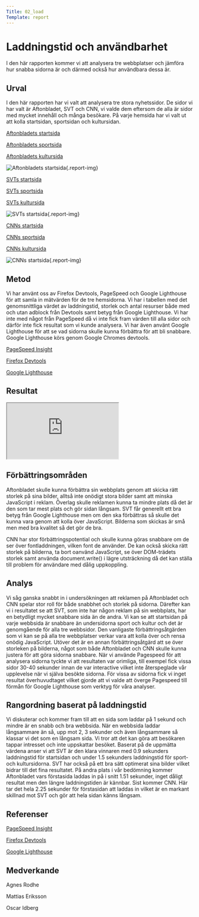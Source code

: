 ```yaml
---
Title: 02_load
Template: report
---
```


Laddningstid och användbarhet
===========================
I den här rapporten kommer vi att analysera tre webbplatser och jämföra hur snabba sidorna är och därmed också hur användbara dessa är.

Urval
-----------------------
I den här rapporten har vi valt att analysera tre stora nyhetssidor. De sidor vi har valt är Aftonbladet, SVT och CNN, vi valde dem eftersom de alla är sidor med mycket innehåll och många besökare. På varje hemsida har vi valt ut att kolla startsidan, sportsidan och kultursidan.  

[Aftonbladets startsida](http://www.aftonbladet.se)

[Aftonbladets sportsida](https://www.aftonbladet.se/sportbladet)

[Aftonbladets kultursida](https://www.aftonbladet.se/kultur)

![Aftonbladets startsida](%assets_url%/img/aftonbladet-above.png){.report-img}

[SVTs startsida](https://www.svt.se)

[SVTs sportsida](https://www.svt.se/sport/)

[SVTs kultursida](https://www.svt.se/kultur/)

![SVTs startsida](%assets_url%/img/svt-above.png){.report-img}

[CNNs startsida](https://www.cnn.com)

[CNNs sportsida](https://edition.cnn.com/sport)

[CNNs kultursida](https://edition.cnn.com/entertainment)

![CNNs startsida](%assets_url%/img/cnn-above.png){.report-img}

Metod
-----------------------
Vi har använt oss av Firefox Devtools, PageSpeed och Google Lighthouse för att samla in mätvärden för de tre hemsidorna. Vi har i tabellen med det genomsnittliga värdet av laddningstid, storlek och antal resurser både med och utan adblock från Devtools samt betyg från Google Lighthouse. Vi har inte med något från PageSpeed då vi inte fick fram värden till alla sidor och därför inte fick resultat som vi kunde analysera. Vi har även använt Google Lighthouse för att se vad sidorna skulle kunna förbättra för att bli snabbare. Google Lighthouse
körs genom Google Chromes devtools.

[PageSpeed Insight](https://pagespeed.web.dev/)

[Firefox Devtools](https://developer.mozilla.org/en-US/docs/Tools?retiredLocale=sv-SE)

[Google Lighthouse](https://developers.google.com/web/tools/lighthouse)

Resultat
-----------------------
<div class="embed-table">
<iframe src="https://docs.google.com/spreadsheets/d/e/2PACX-1vSJv6LVpTcky13QiQ1xpSzFhe6pODYxv8QuM12Vngtz3EHMSbXDRFFJmYyCpvAvTjCP5v2_jHP7twyx/pubhtml?gid=0&amp;single=true&amp;widget=true&amp;headers=false" class="embed-table"></iframe>
</div>

Förbättringsområden
----------------------
Aftonbladet skulle kunna förbättra sin webbplats genom att skicka rätt storlek på sina bilder, alltså inte onödigt stora bilder samt att minska JavaScript i reklam. Överlag skulle reklamen kunna ta mindre plats då det är den som tar mest plats och gör sidan långsam.
SVT får generellt ett bra betyg från Google Lighthouse men om den ska förbättras så skulle det kunna vara genom att kolla över JavaScript. Bilderna som skickas är små men med bra kvalitet så det gör de bra.

CNN har stor förbättringspotential och skulle kunna göras snabbare om de ser över fontladdningen, vilken font de använder. De kan också skicka rätt storlek på bilderna, ta bort oanvänd JavaScript, se över DOM-trädets storlek samt använda document.write() i lägre utsträckning då det kan ställa till problem för användare med dålig uppkoppling.

Analys
-----------------------
Vi såg ganska snabbt in i undersökningen att reklamen på Aftonbladet och CNN spelar stor roll för både snabbhet och storlek på sidorna. Därefter kan vi i resultatet se att SVT, som inte har någon reklam på sin webbplats,  har en betydligt mycket snabbare sida än de andra. Vi kan se att startsidan på varje webbsida är snabbare än undersidorna sport och kultur och det är genomgående för alla tre webbsidor. 
Den vanligaste förbättringsåtgärden som vi kan se på alla tre webbplatser verkar vara att kolla över och rensa onödig JavaScript. Utöver det är en annan förbättringsåtgärd att se över storleken på bilderna, något som både Aftonbladet och CNN skulle kunna justera för att göra sidorna snabbare. 
När vi använde Pagespeed för att analysera sidorna tyckte vi att resultaten var orimliga, till exempel fick vissa sidor 30-40 sekunder innan de var interactive vilket inte återspeglade vår upplevelse när vi själva besökte sidorna. För vissa av sidorna fick vi inget resultat överhuvudtaget vilket gjorde att vi valde att överge Pagespeed till förmån för Google Lighthouse som verktyg för våra analyser.

Rangordning baserat på laddningstid
----------------------------------------------
Vi diskuterar och kommer fram till att en sida som laddar på 1 sekund och mindre är en snabb och bra webbsida. När en webbsida laddar långsammare än så, upp mot 2, 3 sekunder och även långsammare så klassar vi det som en långsam sida. Vi tror att det kan göra att besökaren tappar intresset och inte uppskattar besöket.
Baserat på de uppmätta värdena anser vi att SVT är den klara vinnaren med 0.9 sekunders laddningstid för startsidan och under 1.5 sekunders laddningstid för sport- och kultursidorna. SVT har också på ett bra sätt optimerat sina bilder vilket bidrar till det fina resultatet.
På andra plats i vår bedömning kommer Aftonbladet vars förstasida laddas in på i snitt 1.51 sekunder, inget dåligt resultat men den längre laddningstiden är kännbar.
Sist kommer CNN. Här tar det hela 2.25 sekunder för förstasidan att laddas in vilket är en markant skillnad mot SVT och gör att hela sidan känns långsam.

Referenser
-----------------------
[PageSpeed Insight](https://pagespeed.web.dev/)

[Firefox Devtools](https://developer.mozilla.org/en-US/docs/Tools?retiredLocale=sv-SE)

[Google Lighthouse](https://developers.google.com/web/tools/lighthouse)

Medverkande
-----------------------
Agnes Rodhe

Mattias Eriksson

Oscar Idberg
